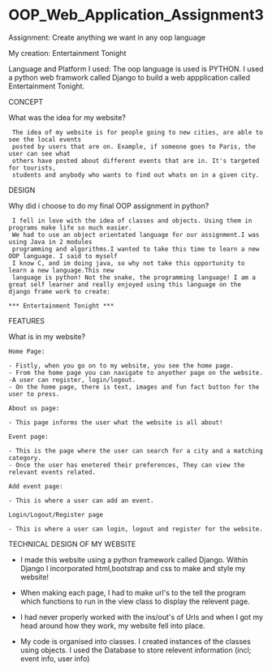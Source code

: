 # OOP_Web_Application_Assignment3
Assignment: Create anything we want in any oop language

My creation: Entertainment Tonight 

Language and Platform I used: The oop language is used is PYTHON. I used a python web framwork called Django to build a web appplication called Entertainment Tonight.



CONCEPT

What was the idea for my website?

 	 The idea of my website is for people going to new cities, are able to see the local events
 	 posted by users that are on. Example, if someone goes to Paris, the user can see what 
 	 others have posted about different events that are in. It's targeted for tourists, 
 	 students and anybody who wants to find out whats on in a given city.

		
DESIGN

Why did i choose to do my final OOP assignment in python? 

 	 I fell in love with the idea of classes and objects. Using them in programs make life so much easier.
 	 We had to use an object orientated language for our assignment.I was using Java in 2 modules 
 	 programming and algorithms.I wanted to take this time to learn a new OOP language. I said to myself 
 	 I know C, and im doing java, so why not take this opportunity to learn a new language.This new 
 	 language is python! Not the snake, the programming language! I am a great self learner and really enjoyed using this language on the django frame work to create:

	*** Entertainment Tonight ***


FEATURES

What is in my website?

	Home Page:

	- Fistly, when you go on to my website, you see the home page.
	- From the home page you can navigate to anyother page on the website.
	-A user can register, login/logout. 
	- On the home page, there is text, images and fun fact button for the user to press.

	About us page:

 	- This page informs the user what the website is all about!

 	Event page:

 	- This is the page where the user can search for a city and a matching category.
 	- Once the user has enetered their preferences, They can view the relevant events related.

 	Add event page:

 	- This is where a user can add an event.
	
	Login/Logout/Register page

	- This is where a user can login, logout and register for the website. 

TECHNICAL DESIGN OF MY WEBSITE

- I made this website using a python framework called Django. Within Django I incorporated
  html,bootstrap and css to make and style my website! 

- When making each page, I had to make url's to the tell the program which functions to run 
  in the view class to display the relevent page.

- I had never properly worked with the ins/out's of Urls and when I got my head around 
  how they work, my website fell into place.

- My code is organised into classes. I created instances of the classes using objects. I used the
  Database to store relevent information (incl; event info, user info)




